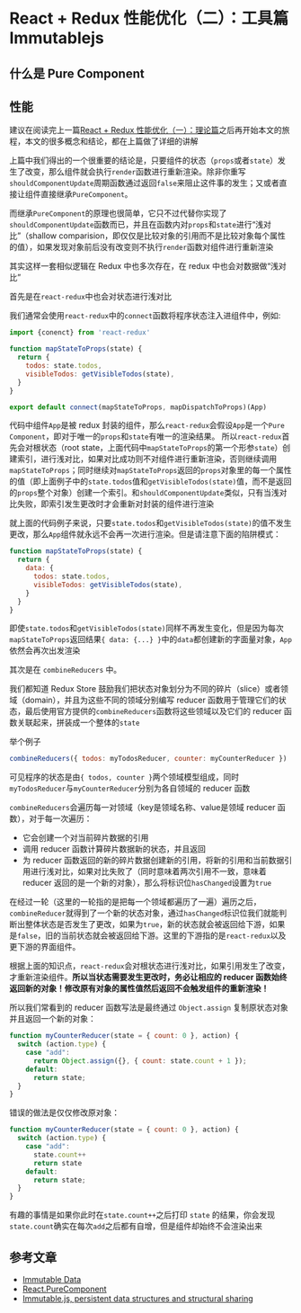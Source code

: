 # React + Redux 性能优化（二）：工具篇 Immutablejs

## 什么是 Pure Component

## 性能

建议在阅读完上一篇[React + Redux 性能优化（一）：理论篇](http://qingbob.com/redux-performance-01-basic/)之后再开始本文的旅程，本文的很多概念和结论，都在上篇做了详细的讲解

上篇中我们得出的一个很重要的结论是，只要组件的状态（`props`或者`state`）发生了改变，那么组件就会执行`render`函数进行重新渲染。除非你重写`shouldComponentUpdate`周期函数通过返回`false`来阻止这件事的发生；又或者直接让组件直接继承`PureComponent`。

而继承`PureComponent`的原理也很简单，它只不过代替你实现了`shouldComponentUpdate`函数而已，并且在函数内对`props`和`state`进行“浅对比”（shallow comparision，即仅仅是比较对象的引用而不是比较对象每个属性的值），如果发现对象前后没有改变则不执行`render`函数对组件进行重新渲染

其实这样一套相似逻辑在 Redux 中也多次存在，在 redux 中也会对数据做“浅对比”

首先是在`react-redux`中也会对状态进行浅对比

我们通常会使用`react-redux`中的`connect`函数将程序状态注入进组件中，例如:

```javascript
import {conenct} from 'react-redux'

function mapStateToProps(state) {
  return {
    todos: state.todos,
    visibleTodos: getVisibleTodos(state),
  }
}

export default connect(mapStateToProps, mapDispatchToProps)(App)
```
代码中组件`App`是被 redux 封装的组件，那么`react-redux`会假设`App`是一个`Pure Component`，即对于唯一的`props`和`state`有唯一的渲染结果。
所以`react-redux`首先会对根状态（root state，上面代码中`mapStateToProps`的第一个形参`state`）创建索引，进行浅对比，如果对比成功则不对组件进行重新渲染，否则继续调用`mapStateToProps`；同时继续对`mapStateToProps`返回的`props`对象里的每一个属性的值（即上面例子中的`state.todos`值和`getVisibleTodos(state)`值，而不是返回的`props`整个对象）创建一个索引。和`shouldComponentUpdate`类似，只有当浅对比失败，即索引发生更改时才会重新对封装的组件进行渲染

就上面的代码例子来说，只要`state.todos`和`getVisibleTodos(state)`的值不发生更改，那么`App`组件就永远不会再一次进行渲染。但是请注意下面的陷阱模式：

```javascript
function mapStateToProps(state) {
  return {
    data: {
      todos: state.todos,
      visibleTodos: getVisibleTodos(state),
    }
  }
}
```
即使`state.todos`和`getVisibleTodos(state)`同样不再发生变化，但是因为每次`mapStateToProps`返回结果`{ data: {...} }`中的`data`都创建新的字面量对象，`App`依然会再次出发渲染

其次是在 `combineReducers` 中。

我们都知道 Redux Store 鼓励我们把状态对象划分为不同的碎片（slice）或者领域（domain），并且为这些不同的领域分别编写 reducer 函数用于管理它们的状态，最后使用官方提供的`combineReducers`函数将这些领域以及它们的 reducer 函数关联起来，拼装成一个整体的`state`

举个例子

```javascript
combineReducers({ todos: myTodosReducer, counter: myCounterReducer })
```

可见程序的状态是由`{ todos, counter }`两个领域模型组成，同时`myTodosReducer`与`myCounterReducer`分别为各自领域的 reducer 函数

`combineReducers`会遍历每一对领域（key是领域名称、value是领域 reducer 函数），对于每一次遍历：
* 它会创建一个对当前碎片数据的引用
* 调用 reducer 函数计算碎片数据新的状态，并且返回
* 为 reducer 函数返回的新的碎片数据创建新的引用，将新的引用和当前数据引用进行浅对比，如果对比失败了（同时意味着两次引用不一致，意味着 reducer 返回的是一个新的对象），那么将标识位`hasChanged`设置为`true`

在经过一轮（这里的一轮指的是把每一个领域都遍历了一遍）遍历之后，`combineReducer`就得到了一个新的状态对象，通过`hasChanged`标识位我们就能判断出整体状态是否发生了更改，如果为`true`，新的状态就会被返回给下游，如果是`false`，旧的当前状态就会被返回给下游。这里的下游指的是`react-redux`以及更下游的界面组件。

根据上面的知识点，`react-redux`会对根状态进行浅对比，如果引用发生了改变，才重新渲染组件。**所以当状态需要发生更改时，务必让相应的 reducer 函数始终返回新的对象！修改原有对象的属性值然后返回不会触发组件的重新渲染！**

所以我们常看到的 reducer 函数写法是最终通过 `Object.assign` 复制原状态对象并且返回一个新的对象：

```javascript
function myCounterReducer(state = { count: 0 }, action) {
  switch (action.type) {
    case "add":
      return Object.assign({}, { count: state.count + 1 });
    default:
      return state;
  }
}
```
错误的做法是仅仅修改原对象：

```javascript
function myCounterReducer(state = { count: 0 }, action) {
  switch (action.type) {
    case "add":
      state.count++
      return state
    default:
      return state;
  }
}
```
有趣的事情是如果你此时在`state.count++`之后打印 `state` 的结果，你会发现`state.count`确实在每次`add`之后都有自增，但是组件却始终不会渲染出来








## 参考文章

* [Immutable Data](https://redux.js.org/faq/immutable-data)
* [React.PureComponent](https://reactjs.org/docs/react-api.html#reactpurecomponent)
* [Immutable.js, persistent data structures and structural sharing](https://medium.com/@dtinth/immutable-js-persistent-data-structures-and-structural-sharing-6d163fbd73d2)